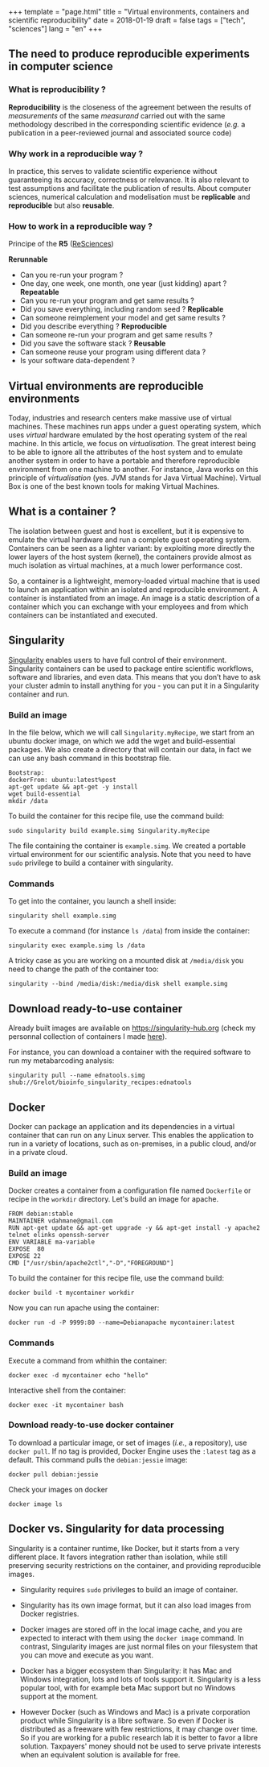 +++
template = "page.html"
title = "Virtual environments, containers and scientific reproducibility"
date =  2018-01-19
draft = false
tags = ["tech", "sciences"]
lang = "en"
+++

## The need to produce reproducible experiments in computer science

### What is reproducibility ?

**Reproducibility** is the closeness of the agreement between the results of *measurements* of the same *measurand* carried out with the same methodology described in the corresponding scientific evidence (*e.g.* a publication in a peer-reviewed journal and associated source code)

### Why work in a reproducible way ?

In practice, this serves to validate scientific experience without guaranteeing its accuracy, correctness or relevance. It is also relevant to test assumptions and facilitate the publication of results. About computer sciences, numerical calculation and modelisation must be **replicable** and **reproducible** but also **reusable**.

### How to work in a reproducible way ?

Principe of the **R5** ([ReSciences](https://hal.archives-ouvertes.fr/hal-01573262))


**Rerunnable** 
* Can you re-run your program ?
* One day, one week, one month, one year (just kidding) apart ?
**Repeatable**
* Can you re-run your program and get same results ?
* Did you save everything, including random seed ?
**Replicable**
* Can someone reimplement your model and get same results ?
* Did you describe everything ?
**Reproducible**
* Can someone re-run your program and get same results ?
* Did you save the software stack ?
**Reusable**
* Can someone reuse your program using different data ?
* Is your software data-dependent ?


## Virtual environments are reproducible environments

Today, industries and research centers make massive use of virtual machines. These machines run apps under a guest operating system, which uses *virtual* hardware emulated by the host operating system of the real machine. In this article, we focus on *virtualisation*. The great interest being to be able to ignore all the attributes of the host system and to emulate another system in order to have a portable and therefore reproducible environment from one machine to another. For instance, Java works on this principle of *virtualisation* (yes. JVM stands for Java Virtual Machine). Virtual Box is one of the best known tools for making Virtual Machines.


## What is a container ?

The isolation between guest and host is excellent, but it is expensive to emulate the virtual hardware and run a complete guest operating system. Containers can be seen as a lighter variant: by exploiting more directly the lower layers of the host system (kernel), the containers provide almost as much isolation as virtual machines, at a much lower performance cost.

So, a container is a lightweight, memory-loaded virtual machine that is used to launch an application within an isolated and reproducible environment. A container is instantiated from an image. An image is a static description of a container which you can exchange with your employees and from which containers can be instantiated and executed.

## Singularity

[Singularity](https://singularity.lbl.gov/) enables users to have full control of their environment. Singularity containers can be used to package entire scientific workflows, software and libraries, and even data. This means that you don’t have to ask your cluster admin to install anything for you - you can put it in a Singularity container and run.

### Build an image

In the file below, which we will call `Singularity.myRecipe`, we start from an ubuntu docker image, on which we add the wget and build-essential packages. We also create a directory that will contain our data, in fact we can use any bash command in this bootstrap file.
```
Bootstrap:
dockerFrom: ubuntu:latest%post
apt-get update && apt-get -y install
wget build-essential
mkdir /data
```

To build the container for this recipe file, use the command build:

```
sudo singularity build example.simg Singularity.myRecipe
```

The file containing the container is `example.simg`. We created a portable virtual environment for our scientific analysis. Note that you need to have `sudo` privilege to build a container with singularity.

### Commands


To get into the container, you launch a shell inside:

```
singularity shell example.simg
```

To execute a command (for instance `ls /data`) from inside the container:

```
singularity exec example.simg ls /data
```

A tricky case as you are working on a mounted disk at `/media/disk` you need to change the path of the container too:
```
singularity --bind /media/disk:/media/disk shell example.simg
```

## Download ready-to-use container

Already built images are available on https://singularity-hub.org (check my personnal collection of containers I made [here](https://singularity-hub.org/accounts/login/?next=/collections/2878)).


For instance, you can download a container with the required software to run my metabarcoding analysis:

```
singularity pull --name ednatools.simg shub://Grelot/bioinfo_singularity_recipes:ednatools
```


## Docker

Docker can package an application and its dependencies in a virtual container that can run on any Linux server. This enables the application to run in a variety of locations, such as on-premises, in a public cloud, and/or in a private cloud.

### Build an image


Docker creates a container from a configuration file named `Dockerfile` or recipe in the `workdir` directory. Let's build an image for apache.

```
FROM debian:stable
MAINTAINER vdahmane@gmail.com
RUN apt-get update && apt-get upgrade -y && apt-get install -y apache2 telnet elinks openssh-server
ENV VARIABLE ma-variable
EXPOSE  80
EXPOSE 22
CMD ["/usr/sbin/apache2ctl","-D","FOREGROUND"]
```

To build the container for this recipe file, use the command build:

```
docker build -t mycontainer workdir
```

Now you can run apache using the container:
```
docker run -d -P 9999:80 --name=Debianapache mycontainer:latest
```



### Commands


Execute a command from whithin the container:

```
docker exec -d mycontainer echo "hello"
```

Interactive shell from the container:

```
docker exec -it mycontainer bash
```

### Download ready-to-use docker container


To download a particular image, or set of images (*i.e.*, a repository), use `docker pull`. If no tag is provided, Docker Engine uses the `:latest` tag as a default. This command pulls the `debian:jessie` image:

```
docker pull debian:jessie
```

Check your images on docker

```
docker image ls
```


## Docker vs. Singularity for data processing

Singularity is a container runtime, like Docker, but it starts from a very different place. It favors integration rather than isolation, while still preserving security restrictions on the container, and providing reproducible images.


* Singularity requires `sudo` privileges to build an image of container.

* Singularity has its own image format, but it can also load images from Docker registries.

* Docker images are stored off in the local image cache, and you are expected to interact with them using the `docker image` command. In contrast, Singularity images are just normal files on your filesystem that you can move and execute as you want.

* Docker has a bigger ecosystem than Singularity: it has Mac and Windows integration, lots and lots of tools support it. Singularity is a less popular tool, with for example beta Mac support but no Windows support at the moment.

* However Docker (such as Windows and Mac) is a private corporation product while Singularity is a libre software. So even if Docker is distributed as a freeware with few restrictions, it may change over time. So if you are working for a public research lab it is better to favor a libre solution. Taxpayers' money should not be used to serve private interests when an equivalent solution is available for free.
